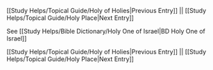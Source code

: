 [[Study Helps/Topical Guide/Holy of Holies|Previous Entry]]  ||  [[Study Helps/Topical Guide/Holy Place|Next Entry]]

 See [[Study Helps/Bible Dictionary/Holy One of Israel|BD Holy One of Israel]]

[[Study Helps/Topical Guide/Holy of Holies|Previous Entry]]  ||  [[Study Helps/Topical Guide/Holy Place|Next Entry]]